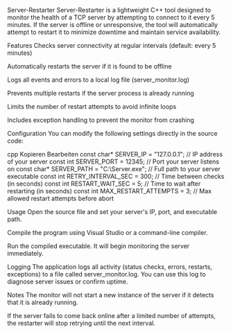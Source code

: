 Server-Restarter
Server-Restarter is a lightweight C++ tool designed to monitor the health of a TCP server by attempting to connect to it every 5 minutes. If the server is offline or unresponsive, the tool will automatically attempt to restart it to minimize downtime and maintain service availability.

Features
Checks server connectivity at regular intervals (default: every 5 minutes)

Automatically restarts the server if it is found to be offline

Logs all events and errors to a local log file (server_monitor.log)

Prevents multiple restarts if the server process is already running

Limits the number of restart attempts to avoid infinite loops

Includes exception handling to prevent the monitor from crashing

Configuration
You can modify the following settings directly in the source code:

cpp
Kopieren
Bearbeiten
const char* SERVER_IP = "127.0.0.1";         // IP address of your server
const int SERVER_PORT = 12345;               // Port your server listens on
const char* SERVER_PATH = "C:\\Server.exe";  // Full path to your server executable
const int RETRY_INTERVAL_SEC = 300;          // Time between checks (in seconds)
const int RESTART_WAIT_SEC = 5;              // Time to wait after restarting (in seconds)
const int MAX_RESTART_ATTEMPTS = 3;          // Max allowed restart attempts before abort


Usage
Open the source file and set your server's IP, port, and executable path.

Compile the program using Visual Studio or a command-line compiler.

Run the compiled executable. It will begin monitoring the server immediately.

Logging
The application logs all activity (status checks, errors, restarts, exceptions) to a file called server_monitor.log. You can use this log to diagnose server issues or confirm uptime.

Notes
The monitor will not start a new instance of the server if it detects that it is already running.

If the server fails to come back online after a limited number of attempts, the restarter will stop retrying until the next interval.

